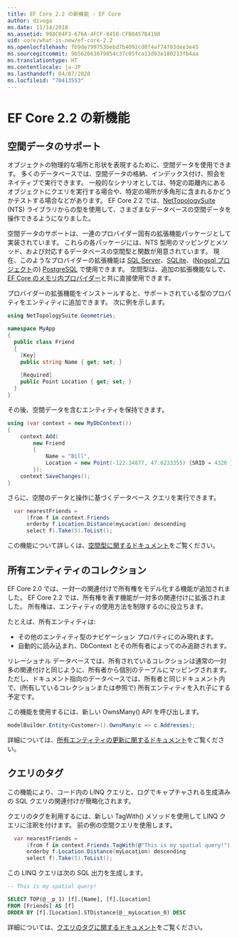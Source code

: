 ```yaml
---
title: EF Core 2.2 の新機能 - EF Core
author: divega
ms.date: 11/14/2018
ms.assetid: 998C04F3-676A-4FCF-8450-CFB0457B4198
uid: core/what-is-new/ef-core-2.2
ms.openlocfilehash: fb9de799753bebd7b4092cd8f4af74703dee3e45
ms.sourcegitcommit: 9b562663679854c37c05fca13d93e180213fb4aa
ms.translationtype: HT
ms.contentlocale: ja-JP
ms.lasthandoff: 04/07/2020
ms.locfileid: "78413553"
---
```

# <a name="new-features-in-ef-core-22"></a>EF Core 2.2 の新機能

## <a name="spatial-data-support"></a>空間データのサポート

オブジェクトの物理的な場所と形状を表現するために、空間データを使用できます。
多くのデータベースでは、空間データの格納、インデックス付け、照会をネイティブで実行できます。
一般的なシナリオとしては、特定の距離内にあるオブジェクトにクエリを実行する場合や、特定の場所が多角形に含まれるかどうかテストする場合などがあります。
EF Core 2.2 では、[NetTopologySuite](https://github.com/NetTopologySuite/NetTopologySuite) (NTS) ライブラリからの型を使用して、さまざまなデータベースの空間データを操作できるようになりました。

空間データのサポートは、一連のプロバイダー固有の拡張機能パッケージとして実装されています。
これらの各パッケージには、NTS 型用のマッピングとメソッド、および対応するデータベースの空間型と関数が用意されています。
現在、このようなプロバイダーの拡張機能は [SQL Server](https://www.nuget.org/packages/Microsoft.EntityFrameworkCore.SqlServer.NetTopologySuite/)、[SQLite](https://www.nuget.org/packages/Microsoft.EntityFrameworkCore.Sqlite.NetTopologySuite/)、([Npgsql プロジェクト](https://www.nuget.org/packages/Npgsql.EntityFrameworkCore.PostgreSQL.NetTopologySuite/)の) [PostgreSQL](https://www.npgsql.org/) で使用できます。
空間型は、追加の拡張機能なしで、[EF Core のメモリ内プロバイダー](xref:core/providers/in-memory/index)と共に直接使用できます。

プロバイダーの拡張機能をインストールすると、サポートされている型のプロパティをエンティティに追加できます。 次に例を示します。

``` csharp
using NetTopologySuite.Geometries;

namespace MyApp
{
  public class Friend
  {
    [Key]
    public string Name { get; set; }
  
    [Required]
    public Point Location { get; set; }
  }
}
```

その後、空間データを含むエンティティを保持できます。

``` csharp
using (var context = new MyDbContext())
{
    context.Add(
        new Friend
        {
            Name = "Bill",
            Location = new Point(-122.34877, 47.6233355) {SRID = 4326 }
        });
    context.SaveChanges();
}
```

さらに、空間のデータと操作に基づくデータベース クエリを実行できます。

``` csharp
  var nearestFriends =
      (from f in context.Friends
      orderby f.Location.Distance(myLocation) descending
      select f).Take(5).ToList();
```

この機能について詳しくは、[空間型に関するドキュメント](xref:core/modeling/spatial)をご覧ください。

## <a name="collections-of-owned-entities"></a>所有エンティティのコレクション

EF Core 2.0 では、一対一の関連付けで所有権をモデル化する機能が追加されました。
EF Core 2.2 では、所有権を表す機能が一対多の関連付けに拡張されました。
所有権は、エンティティの使用方法を制限するのに役立ちます。

たとえば、所有エンティティは:

- その他のエンティティ型のナビゲーション プロパティにのみ現れます。
- 自動的に読み込まれ、DbContext とその所有者によってのみ追跡されます。

リレーショナル データベースでは、所有されているコレクションは通常の一対多の関連付けと同じように、所有者から個別のテーブルにマッピングされます。
ただし、ドキュメント指向のデータベースでは、所有者と同じドキュメント内で、(所有しているコレクションまたは参照で) 所有エンティティを入れ子にする予定です。

この機能を使用するには、新しい OwnsMany() API を呼び出します。

``` csharp
modelBuilder.Entity<Customer>().OwnsMany(c => c.Addresses);
```

詳細については、[所有エンティティの更新に関するドキュメント](xref:core/modeling/owned-entities#collections-of-owned-types)をご覧ください。

## <a name="query-tags"></a>クエリのタグ

この機能により、コード内の LINQ クエリと、ログでキャプチャされる生成済みの SQL クエリの関連付けが簡略化されます。

クエリのタグを利用するには、新しい TagWith() メソッドを使用して LINQ クエリに注釈を付けます。
前の例の空間クエリを使用します。

``` csharp
  var nearestFriends =
      (from f in context.Friends.TagWith(@"This is my spatial query!")
      orderby f.Location.Distance(myLocation) descending
      select f).Take(5).ToList();
```

この LINQ クエリは次の SQL 出力を生成します。

``` sql
-- This is my spatial query!

SELECT TOP(@__p_1) [f].[Name], [f].[Location]
FROM [Friends] AS [f]
ORDER BY [f].[Location].STDistance(@__myLocation_0) DESC
```

詳細については、[クエリのタグに関するドキュメント](xref:core/querying/tags)をご覧ください。

